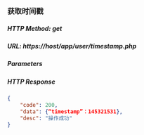 ### 获取时间戳

##### HTTP Method: get
##### URL: https://host/app/user/timestamp.php

#####  Parameters
##### HTTP Response
```json
{
    "code": 200,
    "data": {“timestamp”：145321531},
    "desc": "操作成功"
}
```